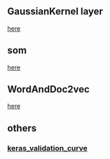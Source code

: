 ## GaussianKernel layer
[here](https://github.com/darecophoenixx/wordroid.sblo.jp/tree/master/demo/gkernel)

## som
[here](https://github.com/darecophoenixx/wordroid.sblo.jp/tree/master/demo/som)

## WordAndDoc2vec
[here](https://github.com/darecophoenixx/wordroid.sblo.jp/tree/master/demo/wordanddoc2vec)

## others
### [keras_validation_curve]()

